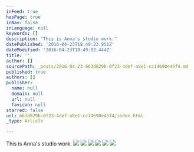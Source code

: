 ```yaml
---
inFeed: true
hasPage: true
inNav: false
inLanguage: null
keywords: []
description: "This is Anna's studio work."
datePublished: '2016-04-23T18:49:23.951Z'
dateModified: '2016-04-23T18:49:02.444Z'
title: ''
author: []
sourcePath: _posts/2016-04-23-663d829b-0f23-4def-a8e1-cc14690e45f4.md
published: true
authors: []
publisher:
  name: null
  domain: null
  url: null
  favicon: null
starred: false
url: 663d829b-0f23-4def-a8e1-cc14690e45f4/index.html
_type: Article

---
```

This is Anna's studio work.
![](https://the-grid-user-content.s3-us-west-2.amazonaws.com/8db9c6c8-824d-4a15-8e36-6ac690ffae4d.jpg)
![](https://the-grid-user-content.s3-us-west-2.amazonaws.com/01a827ce-e6fc-4d07-b0df-777e974b791d.jpg)
![](https://the-grid-user-content.s3-us-west-2.amazonaws.com/7bab4d92-aeae-4a34-8170-6943eba93c95.jpg)
![](https://the-grid-user-content.s3-us-west-2.amazonaws.com/5d8881b8-1936-4f73-a373-ac017dd2e75d.jpg)
![](https://the-grid-user-content.s3-us-west-2.amazonaws.com/36dc4a9b-cceb-4674-bae2-5192cf7d4fe3.jpg)
![](https://the-grid-user-content.s3-us-west-2.amazonaws.com/e8768532-6ef6-4748-b74b-f6e54ecf82cc.jpg)